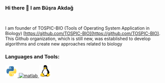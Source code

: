 ### Hi there 👋 I am Büşra Akdağ
&nbsp;


I am founder of TOSPIC-BIO (Tools of Operating System Application in Biology) [https://github.com/TOSPIC-BIO](https://github.com/TOSPIC-BIO). This Github organization, which is still new, was established to develop algorithms and create new approaches related to biology
&nbsp;

<h3 align="left">Languages and Tools:</h3>
<p align="left"> <a href="https://www.python.org" target="_blank" rel="noreferrer"> <img src="https://raw.githubusercontent.com/devicons/devicon/master/icons/python/python-original.svg" alt="python" width="40" height="40"/> </a> <a href="https://www.mathworks.com/" target="_blank" rel="noreferrer"> <img src="https://upload.wikimedia.org/wikipedia/commons/2/21/Matlab_Logo.png" alt="matlab" width="40" height="40"/> </a> <a href="https://www.linux.org/" target="_blank" rel="noreferrer"> <img src="https://raw.githubusercontent.com/devicons/devicon/master/icons/linux/linux-original.svg" alt="linux" width="40" height="40"/> </a>  </p>



